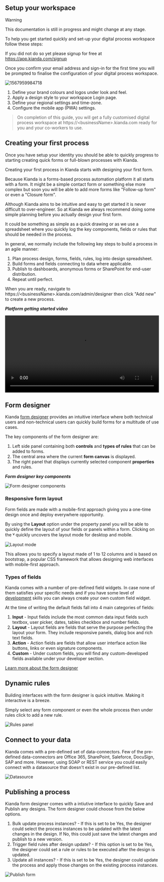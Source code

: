 ## Setup your workspace

> [!WARNING]
> This documentation is still in progress and might change at any stage.

To help you get started quickly and set-up your digital process workspace follow these steps:

If you did not do so yet please signup for free at https://app.kianda.com/signup

Once you confirm your email address and sign-in for the first time you will be prompted to finalise the configuration of your digital process workspace.

![1567959984718](images/get-started-setup.png)

1. Define your brand colours and  logos under look and feel.
2. Apply a design style to your workspace Login page.
3. Define your regional settings and time-zone.
4. Configure the mobile app (PWA) settings.

> On completion of this guide, you will get a fully customised digital process workspace at https://&lt;businessName&gt;.kianda.com ready for you and your co-workers to use.
>

## Creating your first process

Once you have setup your identity you should be able to quickly progress to starting creating quick forms or full-blown processes with Kianda.

Creating your first process in Kianda starts with designing your first form.

Because Kianda is a forms-based process automation platform it all starts with a form. It might be a simple contact form or something else more complex but soon you will be able to add more forms like "Follow-up form" or even a "Closure form".

Although Kianda aims to be intuitive and easy to get started it is never difficult to over-engineer. So at Kianda we always recommend doing some simple planning before you actually design your first form.

It could be something as simple as a quick drawing or as we use a spreadsheet where you quickly log the key components, fields or rules that should be needed in the process.

In general, we normally include the following key steps to build a process in an agile manner:

1. Plan process design, forms, fields, rules, log into design spreadsheet.
2. Build forms and fields connecting to data where applicable.
3. Publish to dashboards, anonymous forms or SharePoint for end-user distribution.
4. Repeat until perfect.

When you are ready, navigate to https://&lt;businessName&gt;.kianda.com/admin/designer then click "Add new" to create a new process.

***Platform getting started video***

<video width="100%" style="width:100%" controls>
    <source src="videos/Kianda-get-started.mp4">
    Your browser does not support the video tag.
    </source>
</video>

## Form designer

Kianda [form designer](form-designer.md) provides an intuitive interface where both technical users and non-technical users can quickly build forms for a multitude of use cases.

The key components of the form designer are:

1. Left side panel containing both **controls** and **types of rules** that can be added to forms.
2. The central area where the current **form canvas** is displayed.
3. The right panel that displays currently selected component **properties** and rules.

***Form designer key components***

![Form designer components](images/form-designer.png)

### Responsive form layout

Form fields are made with a mobile-first approach giving you a one-time design once and deploy everywhere opportunity.

By using the **Layout** option under the property panel you will be able to quickly define the layout of your fields or panels within a form. Clicking on the **ⱽ** quickly uncovers the layout mode for desktop and mobile.

![Layout mode](images/layout-mode.png)

This allows you to specify a layout made of 1 to 12 columns and is based on bootstrap, a popular CSS  framework that allows designing web interfaces with mobile-first approach.

### Types of fields

Kianda comes with a number of pre-defined field widgets. In case none of them satisfies your specific needs and if you have some level of [development](development.md) skills you can always create your own custom field widget.

At the time of writing the default fields fall into 4 main categories of fields:

1. **Input** - Input fields include the most common data input fields such textbox, user picker, dates, tables checkbox and number fields.
2. **Layout** - Layout fields are fields that serve the purpose perfecting the layout your form. They include responsive panels, dialog box and rich text fields.
3. **Action** - Action fields are fields that allow user interface action like buttons, links or even signature components.
4. **Custom**  - Under custom fields, you will find any custom-developed fields available under your developer section.

[Learn more about the form designer](form-designer.md)

## Dynamic rules

Building interfaces with the form designer is quick intuitive. Making it interactive is a breeze. 

Simply select any form component or even the whole process then under rules click to add a new rule.

![Rules panel](images/rules-panel.png)

## Connect to your data

Kianda comes with a pre-defined set of data-connectors. Few of the pre-defined data-connectors are Office 365, SharePoint, Saleforce, DocuSign, SAP and more. However, using SOAP or REST service you could easily connect with a datasource that doesn't exist in our pre-defined list.

![Datasource](images\data-source.PNG)

## Publishing a process

Kianda form designer comes with a intiutive interface to quickly Save and Publish any designs. The form designer could choose from the below options.

1. Bulk update process instances? - If this is set to be Yes, the designer could select the process instances to be updated with the latest changes in the design.  If No, this could just save the latest changes and publish to a new version.
2. Trigger field rules after design update? - If this option is set to be Yes, the designer could set a rule or rules to be executed after the design is updated. 
3. Update all instances? - If this is set to be Yes, the designer could update the process and apply those changes on the existing process instances. 

![Publish form](images\Publish.PNG)